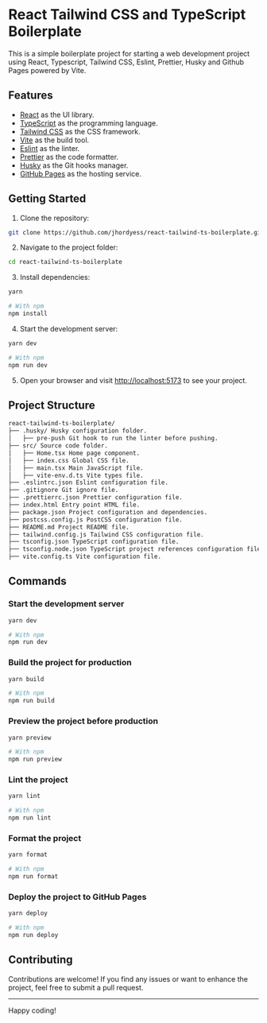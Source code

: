 # React Tailwind CSS and TypeScript Boilerplate

This is a simple boilerplate project for starting a web development project using React, Typescript, Tailwind CSS, Eslint, Prettier, Husky and Github Pages powered by Vite.

## Features

- [React](https://react.dev/) as the UI library.
- [TypeScript](https://www.typescriptlang.org/) as the programming language.
- [Tailwind CSS](https://tailwindcss.com/) as the CSS framework.
- [Vite](https://vitejs.dev/) as the build tool.
- [Eslint](https://eslint.org/) as the linter.
- [Prettier](https://prettier.io/) as the code formatter.
- [Husky](https://typicode.github.io/husky/) as the Git hooks manager.
- [GitHub Pages](https://pages.github.com/) as the hosting service.

## Getting Started

1. Clone the repository:

```sh
git clone https://github.com/jhordyess/react-tailwind-ts-boilerplate.git
```

2. Navigate to the project folder:

```sh
cd react-tailwind-ts-boilerplate
```

3. Install dependencies:

```sh
yarn

# With npm
npm install
```

4. Start the development server:

```sh
yarn dev

# With npm
npm run dev
```

5. Open your browser and visit [http://localhost:5173](http://localhost:5173) to see your project.

## Project Structure

```md
react-tailwind-ts-boilerplate/
├── .husky/ Husky configuration folder.
│   ├── pre-push Git hook to run the linter before pushing.
├── src/ Source code folder.
│   ├── Home.tsx Home page component.
│   ├── index.css Global CSS file.
│   ├── main.tsx Main JavaScript file.
│   ├── vite-env.d.ts Vite types file.
├── .eslintrc.json Eslint configuration file.
├── .gitignore Git ignore file.
├── .prettierrc.json Prettier configuration file.
├── index.html Entry point HTML file.
├── package.json Project configuration and dependencies.
├── postcss.config.js PostCSS configuration file.
├── README.md Project README file.
├── tailwind.config.js Tailwind CSS configuration file.
├── tsconfig.json TypeScript configuration file.
├── tsconfig.node.json TypeScript project references configuration file.
├── vite.config.ts Vite configuration file.
```

## Commands

### Start the development server

```sh
yarn dev

# With npm
npm run dev
```

### Build the project for production

```sh
yarn build

# With npm
npm run build
```

### Preview the project before production

```sh
yarn preview

# With npm
npm run preview
```

### Lint the project

```sh
yarn lint

# With npm
npm run lint
```

### Format the project

```sh
yarn format

# With npm
npm run format
```

### Deploy the project to GitHub Pages

```sh
yarn deploy

# With npm
npm run deploy
```

## Contributing

Contributions are welcome! If you find any issues or want to enhance the project, feel free to submit a pull request.

---

Happy coding!
